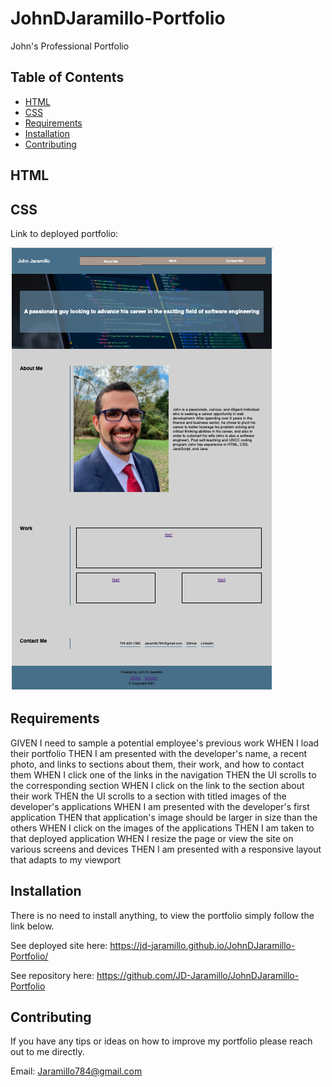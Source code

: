 # JohnDJaramillo-Portfolio
John's Professional Portfolio 

## Table of Contents

* [HTML](#HTML)
* [CSS](#CSS)
* [Requirements](#Requirements)
* [Installation](#Installation)
* [Contributing](#Contributing)

## HTML 

## CSS 


Link to deployed portfolio:

![JohnDJaramillo-Portfolio](finished-portfolio-screenshot.png)

## Requirements

GIVEN I need to sample a potential employee's previous work
WHEN I load their portfolio
THEN I am presented with the developer's name, a recent photo, and links to sections about them, their work, and how to contact them
WHEN I click one of the links in the navigation
THEN the UI scrolls to the corresponding section
WHEN I click on the link to the section about their work
THEN the UI scrolls to a section with titled images of the developer's applications
WHEN I am presented with the developer's first application
THEN that application's image should be larger in size than the others
WHEN I click on the images of the applications
THEN I am taken to that deployed application
WHEN I resize the page or view the site on various screens and devices
THEN I am presented with a responsive layout that adapts to my viewport


## Installation

There is no need to install anything, to view the portfolio simply follow the link below. 

See deployed site here: https://jd-jaramillo.github.io/JohnDJaramillo-Portfolio/

See repository here: https://github.com/JD-Jaramillo/JohnDJaramillo-Portfolio

## Contributing

If you have any tips or ideas on how to improve my portfolio please reach out to me directly. 

Email: Jaramillo784@gmail.com

